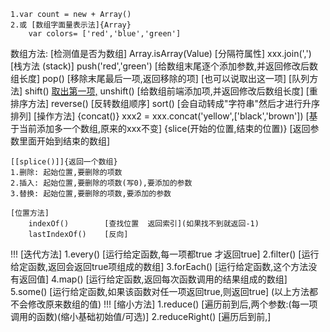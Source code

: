 

    1.var count = new + Array()
    2.或 [数组字面量表示法]{Array}
        var colors= ['red','blue','green'] 
数组方法:
    [检测值是否为数组] Array.isArray(Value)
    [分隔符属性]      xxx.join(',')
    [栈方法 (stack)]
        push('red','green') [给数组末尾逐个添加参数,并返回修改后数组长度]
        pop()         [移除末尾最后一项,返回移除的项] [也可以说取出这一项]
    [队列方法]
        shift()       [取出第一项,](取出以后原本数组里的就没有了)
        unshift()     [给数组前端添加项,并返回修改后数组长度]
    [重排序方法]
        reverse()     [反转数组顺序]
        sort()        [会自动转成"字符串"然后才进行升序排列]
    [操作方法]
{concat()} xxx2 = xxx.concat('yellow',['black','brown']) [基于当前添加多一个数组,原来的xxx不变]
        {slice(开始的位置,结束的位置)}  [返回参数里面开始到结束的数组]

    [[splice()]]{返回一个数组}
    1.删除: 起始位置,要删除的项数
    2.插入: 起始位置,要删除的项数(写0),要添加的参数
    3.替换: 起始位置,要删除的项数,要添加的参数

    [位置方法]
        indexOf()        [查找位置  返回索引](如果找不到就返回-1)
        lastIndexOf()    [反向]
!!!   [迭代方法]
        1.every()    [运行给定函数,每一项都true 才返回true]
        2.filter()   [运行给定函数,返回会返回true项组成的数组]
        3.forEach()  [运行给定函数,这个方法没有返回值]
        4.map()      [运行给定函数,返回每次函数调用的结果组成的数组]
        5.some()     [运行给定函数,如果该函数对任一项返回true,则返回true]
        (以上方法都不会修改原来数组的值)
!!!    [缩小方法]
    1.reduce()      [遍历前到后,两个参数:(每一项调用的函数)(缩小基础初始值/可选)]
    2.reduceRight() [遍历后到前,]

